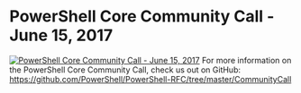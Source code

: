 ﻿# PowerShell Core Community Call - June 15, 2017

[![PowerShell Core Community Call - June 15, 2017](https://i2.ytimg.com/vi/Iu_Q_3cUxTQ/hqdefault.jpg "PowerShell Core Community Call - June 15, 2017")](https://www.youtube.com/watch?v=Iu_Q_3cUxTQ)
For more information on the PowerShell Core Community Call, check us out on GitHub: https://github.com/PowerShell/PowerShell-RFC/tree/master/CommunityCall


